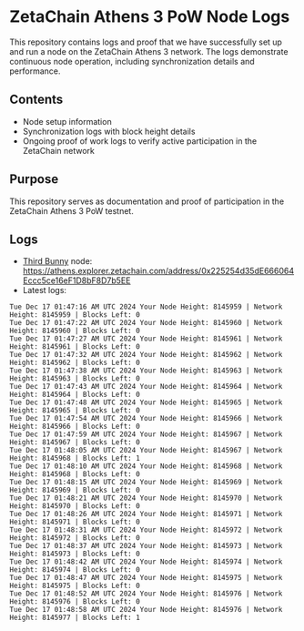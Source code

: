 # ZetaChain Athens 3 PoW Node Logs
This repository contains logs and proof that we have successfully set up and run a node on the ZetaChain Athens 3 network. The logs demonstrate continuous node operation, including synchronization details and performance.

## Contents
- Node setup information
- Synchronization logs with block height details
- Ongoing proof of work logs to verify active participation in the ZetaChain network

## Purpose
This repository serves as documentation and proof of participation in the ZetaChain Athens 3 PoW testnet.

## Logs

- [Third Bunny](https://thirdbunny.xyz/) node: https://athens.explorer.zetachain.com/address/0x225254d35dE666064Eccc5ce16eF1D8bF8D7b5EE
- Latest logs:
```
Tue Dec 17 01:47:16 AM UTC 2024 Your Node Height: 8145959 | Network Height: 8145959 | Blocks Left: 0
Tue Dec 17 01:47:22 AM UTC 2024 Your Node Height: 8145960 | Network Height: 8145960 | Blocks Left: 0
Tue Dec 17 01:47:27 AM UTC 2024 Your Node Height: 8145961 | Network Height: 8145961 | Blocks Left: 0
Tue Dec 17 01:47:32 AM UTC 2024 Your Node Height: 8145962 | Network Height: 8145962 | Blocks Left: 0
Tue Dec 17 01:47:38 AM UTC 2024 Your Node Height: 8145963 | Network Height: 8145963 | Blocks Left: 0
Tue Dec 17 01:47:43 AM UTC 2024 Your Node Height: 8145964 | Network Height: 8145964 | Blocks Left: 0
Tue Dec 17 01:47:48 AM UTC 2024 Your Node Height: 8145965 | Network Height: 8145965 | Blocks Left: 0
Tue Dec 17 01:47:54 AM UTC 2024 Your Node Height: 8145966 | Network Height: 8145966 | Blocks Left: 0
Tue Dec 17 01:47:59 AM UTC 2024 Your Node Height: 8145967 | Network Height: 8145967 | Blocks Left: 0
Tue Dec 17 01:48:05 AM UTC 2024 Your Node Height: 8145967 | Network Height: 8145968 | Blocks Left: 1
Tue Dec 17 01:48:10 AM UTC 2024 Your Node Height: 8145968 | Network Height: 8145968 | Blocks Left: 0
Tue Dec 17 01:48:15 AM UTC 2024 Your Node Height: 8145969 | Network Height: 8145969 | Blocks Left: 0
Tue Dec 17 01:48:21 AM UTC 2024 Your Node Height: 8145970 | Network Height: 8145970 | Blocks Left: 0
Tue Dec 17 01:48:26 AM UTC 2024 Your Node Height: 8145971 | Network Height: 8145971 | Blocks Left: 0
Tue Dec 17 01:48:31 AM UTC 2024 Your Node Height: 8145972 | Network Height: 8145972 | Blocks Left: 0
Tue Dec 17 01:48:37 AM UTC 2024 Your Node Height: 8145973 | Network Height: 8145973 | Blocks Left: 0
Tue Dec 17 01:48:42 AM UTC 2024 Your Node Height: 8145974 | Network Height: 8145974 | Blocks Left: 0
Tue Dec 17 01:48:47 AM UTC 2024 Your Node Height: 8145975 | Network Height: 8145975 | Blocks Left: 0
Tue Dec 17 01:48:52 AM UTC 2024 Your Node Height: 8145976 | Network Height: 8145976 | Blocks Left: 0
Tue Dec 17 01:48:58 AM UTC 2024 Your Node Height: 8145976 | Network Height: 8145977 | Blocks Left: 1
```

